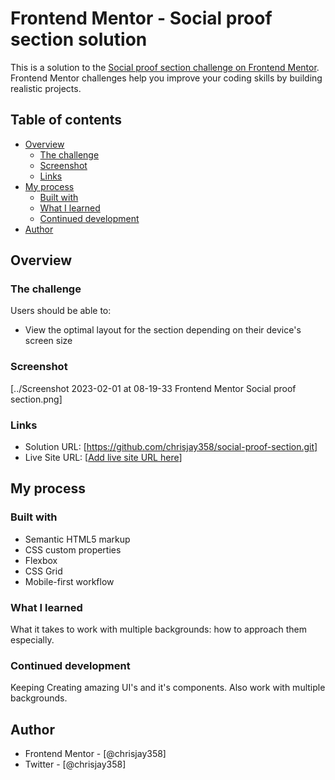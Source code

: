 # Frontend Mentor - Social proof section solution

This is a solution to the [Social proof section challenge on Frontend Mentor](https://www.frontendmentor.io/challenges/social-proof-section-6e0qTv_bA). Frontend Mentor challenges help you improve your coding skills by building realistic projects.

## Table of contents

- [Overview](#overview)
  - [The challenge](#the-challenge)
  - [Screenshot](#screenshot)
  - [Links](#links)
- [My process](#my-process)
  - [Built with](#built-with)
  - [What I learned](#what-i-learned)
  - [Continued development](#continued-development)
- [Author](#author)

## Overview

### The challenge

Users should be able to:

- View the optimal layout for the section depending on their device's screen size

### Screenshot

[../Screenshot 2023-02-01 at 08-19-33 Frontend Mentor Social proof section.png]

### Links

- Solution URL: [https://github.com/chrisjay358/social-proof-section.git]
- Live Site URL: [[Add live site URL here](https://social-proofy.netlify.app/)]

## My process

### Built with

- Semantic HTML5 markup
- CSS custom properties
- Flexbox
- CSS Grid
- Mobile-first workflow

### What I learned

What it takes to work with multiple backgrounds: how to approach them especially.

### Continued development

Keeping Creating amazing UI's and it's components. Also work with multiple backgrounds.

## Author

- Frontend Mentor - [@chrisjay358]
- Twitter - [@chrisjay358]
